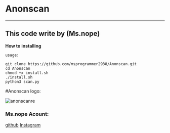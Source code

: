# Anonscan
--------------
This code write by (Ms.nope)
--------------
**How to installing**
```
usage:

git clone https://github.com/msprogrammer2938/Anonscan.git
cd Anonscan
chmod +x install.sh
./install.sh
python3 scan.py
```

#Anonscan logo:

![anonscanre](https://user-images.githubusercontent.com/78996423/112438786-ed48e200-8d0d-11eb-8171-bc2b1ff9e60e.png)

### Ms.nope Acount:
[github](https://github.com/msprogrammer2938)
[Instagram](https://instagram.com/msprogrammer2938/)

